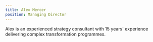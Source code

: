 ```yaml
---
title: Alex Mercer
position: Managing Director
---
```

Alex is an experienced strategy consultant with 15 years' experience delivering complex transformation programmes.
